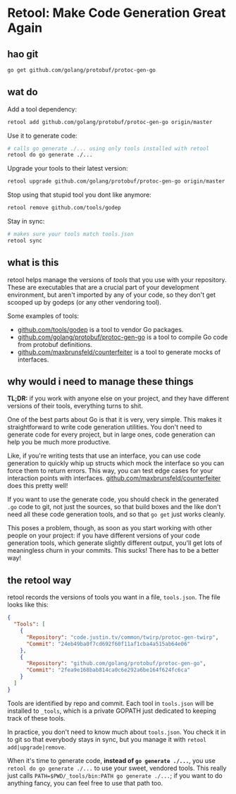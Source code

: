 # Retool: Make Code Generation Great Again #

## hao git ##

```sh
go get github.com/golang/protobuf/protoc-gen-go
```

## wat do ##

Add a tool dependency:
```sh
retool add github.com/golang/protobuf/protoc-gen-go origin/master
```

Use it to generate code:
```sh
# calls go generate ./... using only tools installed with retool
retool do go generate ./...
```

Upgrade your tools to their latest version:
```sh
retool upgrade github.com/golang/protobuf/protoc-gen-go origin/master
```

Stop using that stupid tool you dont like anymore:
```sh
retool remove github.com/tools/godep
```

Stay in sync:
```sh
# makes sure your tools match tools.json
retool sync
```

## what is this ##

retool helps manage the versions of _tools_ that you use with your
repository. These are executables that are a crucial part of your
development environment, but aren't imported by any of your code, so
they don't get scooped up by godeps (or any other vendoring tool).

Some examples of tools:

 - [github.com/tools/godep](github.com/tools/godep) is a tool to
   vendor Go packages.
 - [github.com/golang/protobuf/protoc-gen-go](https://github.com/golang/protobuf/protoc-gen-go)
   is a tool to compile Go code from protobuf definitions.
 - [github.com/maxbrunsfeld/counterfeiter](https://github.com/maxbrunsfeld/counterfeiter)
   is a tool to generate mocks of interfaces.

## why would i need to manage these things  ##

**TL;DR:** if you work with anyone else on your project, and they have
different versions of their tools, everything turns to shit.

One of the best parts about Go is that it is very, very simple. This
makes it straightforward to write code generation utilities. You don't
need to generate code for every project, but in large ones, code
generation can help you be much more productive.

Like, if you're writing tests that use an interface, you can use code
generation to quickly whip up structs which mock the interface so you
can force them to return errors. This way, you can test edge cases for
your interaction points with
interfaces. [github.com/maxbrunsfeld/counterfeiter](https://github.com/maxbrunsfeld/counterfeiter)
does this pretty well!

If you want to use the generate code, you should check in the
generated `.go` code to git, not just the sources, so that build boxes
and the like don't need all these code generation tools, and so that
`go get` just works cleanly.

This poses a problem, though, as soon as you start working with other
people on your project: if you have different versions of your code
generation tools, which generate slightly different output, you'll get
lots of meaningless churn in your commits. This sucks! There has to be
a better way!

## the retool way ##

retool records the versions of tools you want in a file,
`tools.json`. The file looks like this:

```json
{
  "Tools": [
    {
      "Repository": "code.justin.tv/common/twirp/protoc-gen-twirp",
      "Commit": "24eb49ba0f7cd692f60f11af1cba4a515ab64e06"
    },
    {
      "Repository": "github.com/golang/protobuf/protoc-gen-go",
      "Commit": "2fea9e168bab814ca0c6e292a6be164f624fc6ca"
    }
  ]
}
```

Tools are identified by repo and commit. Each tool in `tools.json`
will be installed to `_tools`, which is a private GOPATH just
dedicated to keeping track of these tools.

In practice, you don't need to know much about `tools.json`. You check
it in to git so that everybody stays in sync, but you manage it with
`retool add|upgrade|remove`.

When it's time to generate code, **instead of `go generate ./...`**,
you use `retool do go generate ./...` to use your sweet, vendored
tools. This really just calls `PATH=$PWD/_tools/bin:PATH go generate
./...`; if you want to do anything fancy, you can feel free to use
that path too.
